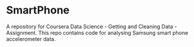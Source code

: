 # SmartPhone
A repository for Coursera Data Science - Getting and Cleaning Data - Assignment. 
This repo contains code for analysing Samsung smart phone accelerometer data.

